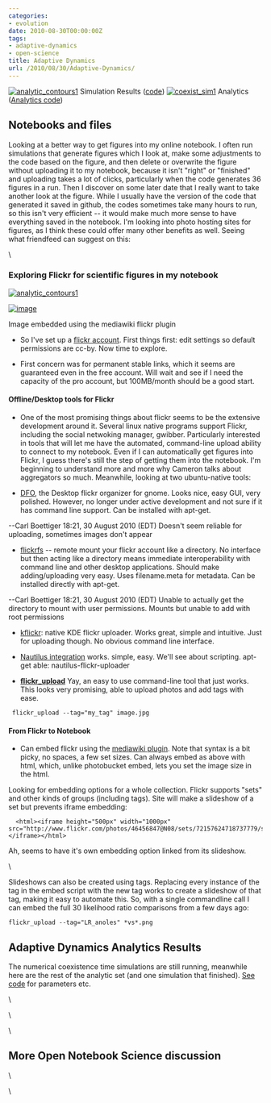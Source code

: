 ```yaml
---
categories:
- evolution
date: 2010-08-30T00:00:00Z
tags:
- adaptive-dynamics
- open-science
title: Adaptive Dynamics
url: /2010/08/30/Adaptive-Dynamics/
---
```


[![analytic\_contours1](http://farm5.static.flickr.com/4142/4942856122_41461002c9.jpg)](http://www.flickr.com/photos/46456847@N08/4942856122/ "analytic_contours1 by cboettig, on Flickr")
Simulation Results
([code](http://github.com/cboettig/AdaptiveDynamics/blob/a4374f840ca0ff81bc2775eff6309a904640bf99/R/coexist_time.R "http://github.com/cboettig/AdaptiveDynamics/blob/a4374f840ca0ff81bc2775eff6309a904640bf99/R/coexist_time.R"))
[![coexist\_sim1](http://farm5.static.flickr.com/4074/4942856132_6b916510c2.jpg)](http://www.flickr.com/photos/46456847@N08/4942856132/ "coexist_sim1 by cboettig, on Flickr")
Analytics ([Analytics
code](http://github.com/cboettig/AdaptiveDynamics/blob/a4374f840ca0ff81bc2775eff6309a904640bf99/demos/coexist_analytics.R "http://github.com/cboettig/AdaptiveDynamics/blob/a4374f840ca0ff81bc2775eff6309a904640bf99/demos/coexist_analytics.R"))

Notebooks and files
-------------------

Looking at a better way to get figures into my online notebook. I often
run simulations that generate figures which I look at, make some
adjustments to the code based on the figure, and then delete or
overwrite the figure without uploading it to my notebook, because it
isn't "right" or "finished" and uploading takes a lot of clicks,
particularly when the code generates 36 figures in a run. Then I
discover on some later date that I really want to take another look at
the figure. While I usually have the version of the code that generated
it saved in github, the codes sometimes take many hours to run, so this
isn't very efficient -- it would make much more sense to have everything
saved in the notebook. I'm looking into photo hosting sites for figures,
as I think these could offer many other benefits as well. Seeing what
friendfeed can suggest on this:

\

### Exploring Flickr for scientific figures in my notebook

[![analytic\_contours1](http://farm5.static.flickr.com/4142/4942856122_41461002c9_m.jpg)](http://www.flickr.com/photos/cboettig/4942856122/ "analytic_contours1")

[![image](/skins/common/images/magnify-clip.png)](http://www.flickr.com/photos/cboettig/4942856122/ "Enlarge")

Image embedded using the mediawiki flickr plugin

-   So I've set up a [flickr
    account](http://www.flickr.com/photos/46456847@N08/ "http://www.flickr.com/photos/46456847@N08/").
    First things first: edit settings so default permissions are cc-by.
    Now time to explore.

-   First concern was for permanent stable links, which it seems are
    guaranteed even in the free account. Will wait and see if I need the
    capacity of the pro account, but 100MB/month should be a good start.

#### Offline/Desktop tools for Flickr

-   One of the most promising things about flickr seems to be the
    extensive development around it. Several linux native programs
    support Flickr, including the social netwoking manager, gwibber.
    Particularly interested in tools that will let me have the
    automated, command-line upload ability to connect to my notebook.
    Even if I can automatically get figures into Flickr, I guess there's
    still the step of getting them into the notebook. I'm beginning to
    understand more and more why Cameron talks about aggregators so
    much. Meanwhile, looking at two ubuntu-native tools:

-   [DFO](http://code.google.com/p/dfo/ "http://code.google.com/p/dfo/"),
    the Desktop flickr organizer for gnome. Looks nice, easy GUI, very
    polished. However, no longer under active development and not sure
    if it has command line support. Can be installed with apt-get.

--Carl Boettiger 18:21, 30 August 2010 (EDT) Doesn't seem reliable for
uploading, sometimes images don't appear

-   [flickrfs](http://sites.google.com/site/manishrjain/flickrfs#usage "http://sites.google.com/site/manishrjain/flickrfs#usage")
    -- remote mount your flickr account like a directory. No interface
    but then acting like a directory means immediate interoperability
    with command line and other desktop applications. Should make
    adding/uploading very easy. Uses filename.meta for metadata. Can be
    installed directly with apt-get.

--Carl Boettiger 18:21, 30 August 2010 (EDT) Unable to actually get the
directory to mount with user permissions. Mounts but unable to add with
root permissions

-   [kflickr](http://kflickr.sourceforge.net/wikka.php?wakka=Kflickr "http://kflickr.sourceforge.net/wikka.php?wakka=Kflickr"):
    native KDE flickr uploader. Works great, simple and intuitive. Just
    for uploading though. No obvious command line interface.

-   [Nautilus
    integration](http://www.webupd8.org/2010/03/nautilus-flickr-uploader-linux.html "http://www.webupd8.org/2010/03/nautilus-flickr-uploader-linux.html")
    works. simple, easy. We'll see about scripting. apt-get able:
    nautilus-flickr-uploader

-   **[flickr\_upload](http://search.cpan.org/~cpb/Flickr-Upload/flickr_upload "http://search.cpan.org/~cpb/Flickr-Upload/flickr_upload")**
    Yay, an easy to use command-line tool that just works. This looks
    very promising, able to upload photos and add tags with ease.

~~~~ {.de1}
 flickr_upload --tag="my_tag" image.jpg
~~~~

#### From Flickr to Notebook

-   Can embed flickr using the [mediawiki
    plugin](http://wiki.edsimpson.co.uk/index.php/Extended_Flickr_Extension_Syntax#Size "http://wiki.edsimpson.co.uk/index.php/Extended_Flickr_Extension_Syntax#Size").
    Note that syntax is a bit picky, no spaces, a few set sizes. Can
    always embed as above with html, which, unlike photobucket embed,
    lets you set the image size in the html.

Looking for embedding options for a whole collection. Flickr supports
"sets" and other kinds of groups (including tags). Site will make a
slideshow of a set but prevents iframe embedding:

~~~~ {.de1}
  <html><iframe height="500px" width="1000px" src="http://www.flickr.com/photos/46456847@N08/sets/72157624718737779/show/">
</iframe></html>
~~~~

Ah, seems to have it's own embedding option linked from its slideshow.

\

Slideshows can also be created using tags. Replacing every instance of
the tag in the embed script with the new tag works to create a slideshow
of that tag, making it easy to automate this. So, with a single
commandline call I can embed the full 30 likelihood ratio comparisons
from a few days ago:

~~~~ {.de1}
flickr_upload --tag="LR_anoles" *vs*.png
~~~~

Adaptive Dynamics Analytics Results
-----------------------------------

The numerical coexistence time simulations are still running, meanwhile
here are the rest of the analytic set (and one simulation that
finished). [See
code](http://github.com/cboettig/AdaptiveDynamics/blob/a4374f840ca0ff81bc2775eff6309a904640bf99/demos/coexist_analytics.R "http://github.com/cboettig/AdaptiveDynamics/blob/a4374f840ca0ff81bc2775eff6309a904640bf99/demos/coexist_analytics.R")
for parameters etc.

\

\

\

More Open Notebook Science discussion
-------------------------------------

\

\

